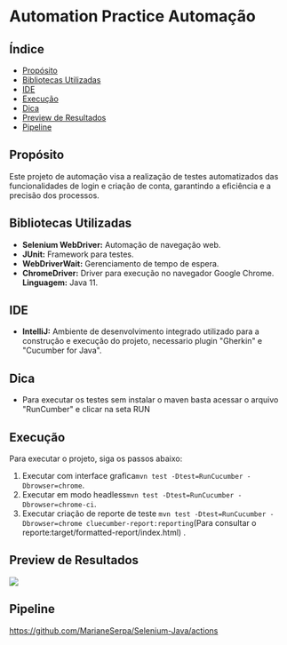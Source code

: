 # Automation Practice Automação

## Índice
- [Propósito](#propósito)
- [Bibliotecas Utilizadas](#bibliotecas-utilizadas)
- [IDE](#ide)
- [Execução](#execução)
- [Dica](#dica)
- [Preview de Resultados](#preview-de-resultados)
- [Pipeline](#pipeline)

## Propósito
Este projeto de automação visa a realização de testes automatizados das funcionalidades de login e criação de conta, garantindo a eficiência e a precisão dos processos.


## Bibliotecas Utilizadas
- **Selenium WebDriver:** Automação de navegação web.
- **JUnit:** Framework para testes.
- **WebDriverWait:** Gerenciamento de tempo de espera.
- **ChromeDriver:** Driver para execução no navegador Google Chrome.
**Linguagem:** Java 11.

## IDE
- **IntelliJ:** Ambiente de desenvolvimento integrado utilizado para a construção e execução do projeto, necessario plugin "Gherkin" e "Cucumber for Java".

## Dica

- Para executar os testes sem instalar o maven basta acessar o arquivo "RunCumber" e clicar na seta RUN


## Execução
Para executar o projeto, siga os passos abaixo:
1.  Executar com interface grafica`mvn test -Dtest=RunCucumber -Dbrowser=chrome`.
2. Executar em modo headless`mvn test -Dtest=RunCucumber -Dbrowser=chrome-ci`.
3. Executar criação de reporte de teste `mvn test -Dtest=RunCucumber -Dbrowser=chrome cluecumber-report:reporting`(Para consultar o reporte:target/formatted-report/index.html) .


## Preview de Resultados

![](https://github.com/MarianeSerpa/Mantis-Selenium-Java/blob/main/sucesso.gif)

## Pipeline
<https://github.com/MarianeSerpa/Selenium-Java/actions> 






